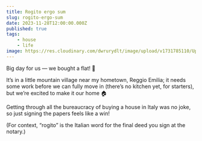 ```yaml
---
title: Rogito ergo sum
slug: rogito-ergo-sum
date: 2023-11-28T12:00:00.000Z
published: true
tags:
    - house
    - life
image: https://res.cloudinary.com/dwrurydlt/image/upload/v1731785110/Updates/casina_peolar.webp
---
```


Big day for us — we bought a flat! 🎉

It’s in a little mountain village near my hometown, Reggio Emilia; it needs some work before we can fully move in (there’s no kitchen yet, for starters), but we’re excited to make it our home 🏠

Getting through all the bureaucracy of buying a house in Italy was no joke, so just signing the papers feels like a win!

(For context, “rogito” is the Italian word for the final deed you sign at the notary.)
